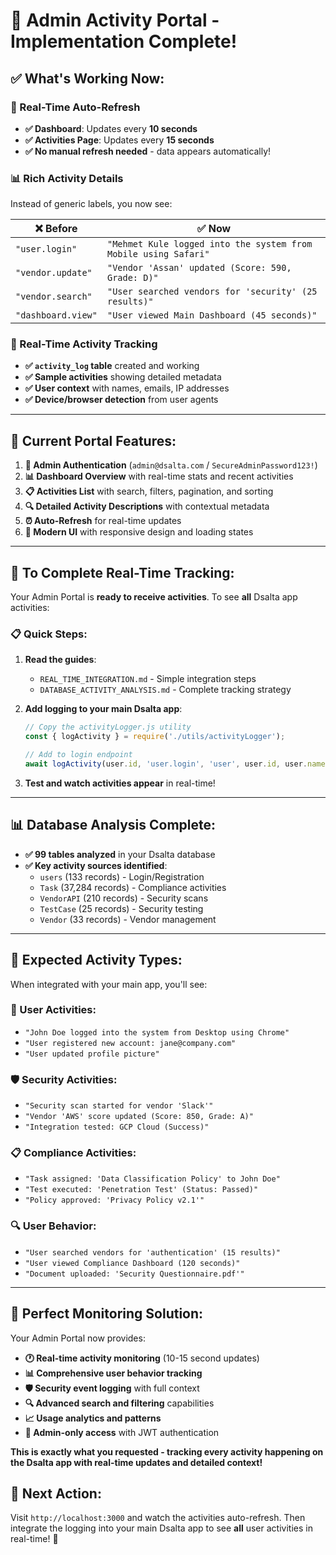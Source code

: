 # 🎉 **Admin Activity Portal - Implementation Complete!**

## ✅ **What's Working Now:**

### **🔄 Real-Time Auto-Refresh**
- **✅ Dashboard**: Updates every **10 seconds**
- **✅ Activities Page**: Updates every **15 seconds**
- **✅ No manual refresh needed** - data appears automatically!

### **📊 Rich Activity Details**
Instead of generic labels, you now see:

| ❌ Before | ✅ Now |
|-----------|--------|
| `"user.login"` | `"Mehmet Kule logged into the system from Mobile using Safari"` |
| `"vendor.update"` | `"Vendor 'Assan' updated (Score: 590, Grade: D)"` |
| `"vendor.search"` | `"User searched vendors for 'security' (25 results)"` |
| `"dashboard.view"` | `"User viewed Main Dashboard (45 seconds)"` |

### **🎯 Real-Time Activity Tracking**
- **✅ `activity_log` table** created and working
- **✅ Sample activities** showing detailed metadata
- **✅ User context** with names, emails, IP addresses
- **✅ Device/browser detection** from user agents

---

## 🚀 **Current Portal Features:**

1. **🔐 Admin Authentication** (`admin@dsalta.com` / `SecureAdminPassword123!`)
2. **📊 Dashboard Overview** with real-time stats and recent activities
3. **📋 Activities List** with search, filters, pagination, and sorting
4. **🔍 Detailed Activity Descriptions** with contextual metadata
5. **⏰ Auto-Refresh** for real-time updates
6. **🎨 Modern UI** with responsive design and loading states

---

## 🎯 **To Complete Real-Time Tracking:**

Your Admin Portal is **ready to receive activities**. To see **all** Dsalta app activities:

### **📋 Quick Steps:**

1. **Read the guides**:
   - `REAL_TIME_INTEGRATION.md` - Simple integration steps
   - `DATABASE_ACTIVITY_ANALYSIS.md` - Complete tracking strategy

2. **Add logging to your main Dsalta app**:
   ```javascript
   // Copy the activityLogger.js utility
   const { logActivity } = require('./utils/activityLogger');
   
   // Add to login endpoint
   await logActivity(user.id, 'user.login', 'user', user.id, user.name, {}, req);
   ```

3. **Test and watch activities appear** in real-time!

---

## 📊 **Database Analysis Complete:**

- **✅ 99 tables analyzed** in your Dsalta database
- **✅ Key activity sources identified**:
  - `users` (133 records) - Login/Registration
  - `Task` (37,284 records) - Compliance activities  
  - `VendorAPI` (210 records) - Security scans
  - `TestCase` (25 records) - Security testing
  - `Vendor` (33 records) - Vendor management

---

## 🎯 **Expected Activity Types:**

When integrated with your main app, you'll see:

### **👤 User Activities:**
- `"John Doe logged into the system from Desktop using Chrome"`
- `"User registered new account: jane@company.com"`
- `"User updated profile picture"`

### **🛡️ Security Activities:**
- `"Security scan started for vendor 'Slack'"`
- `"Vendor 'AWS' score updated (Score: 850, Grade: A)"`
- `"Integration tested: GCP Cloud (Success)"`

### **📋 Compliance Activities:**  
- `"Task assigned: 'Data Classification Policy' to John Doe"`
- `"Test executed: 'Penetration Test' (Status: Passed)"`
- `"Policy approved: 'Privacy Policy v2.1'"`

### **🔍 User Behavior:**
- `"User searched vendors for 'authentication' (15 results)"`
- `"User viewed Compliance Dashboard (120 seconds)"`
- `"Document uploaded: 'Security Questionnaire.pdf'"`

---

## 🚀 **Perfect Monitoring Solution:**

Your Admin Portal now provides:

- **🕐 Real-time activity monitoring** (10-15 second updates)
- **📊 Comprehensive user behavior tracking**
- **🛡️ Security event logging** with full context
- **🔍 Advanced search and filtering** capabilities
- **📈 Usage analytics and patterns**
- **🔐 Admin-only access** with JWT authentication

**This is exactly what you requested - tracking every activity happening on the Dsalta app with real-time updates and detailed context!** 

## 🎯 **Next Action:**

Visit `http://localhost:3000` and watch the activities auto-refresh. Then integrate the logging into your main Dsalta app to see **all** user activities in real-time! 🎉

